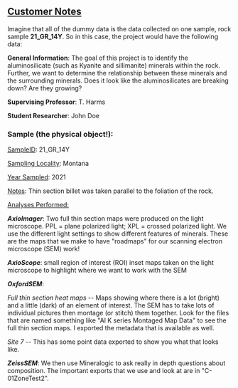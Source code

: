 ## **<u>Customer Notes</u>**

Imagine that all of the dummy data is the data collected on one sample, rock sample **21_GR_14Y**. So in this case, the project would have the following data:

**General Information**: The goal of this project is to identify the aluminosilicate (such as Kyanite and sillimanite) minerals within the rock. Further, we want to determine the relationship between these minerals and the surrounding minerals. Does it look like the aluminosilicates are breaking down? Are they growing?

**Supervising Professor**: T. Harms

**Student Researcher**: John Doe


### Sample (the physical object!):

<u>SampleID</u>: 21_GR_14Y

<u>Sampling Locality</u>: Montana

<u>Year Sampled</u>: 2021

<u>Notes</u>: Thin section billet was taken parallel to the foliation of the rock.

<u>Analyses Performed:</u>

***AxioImager***: Two full thin section maps were produced on the light microscope. PPL = plane polarized light; XPL = crossed polarized light. We use the different light settings to show different features of minerals. These are the maps that we make to have "roadmaps" for our scanning electron microscope (SEM) work!

***AxioScope***: small region of interest (ROI) inset maps taken on the light microscope to highlight where we want to work with the SEM

***OxfordSEM***: 

*Full thin section heat maps* --
Maps showing where there is a lot (bright) and a little (dark) of an element of interest. The SEM has to take lots of individual pictures then montage (or stitch) them together. Look for the files that are named something like "Al K series Montaged Map Data" to see the full thin section maps. I exported the metadata that is available as well.

*Site 7* --
This has some point data exported to show you what that looks like.

***ZeissSEM***:
We then use Mineralogic to ask really in depth questions about composition. The important exports that we use and look at are in "C-01ZoneTest2".